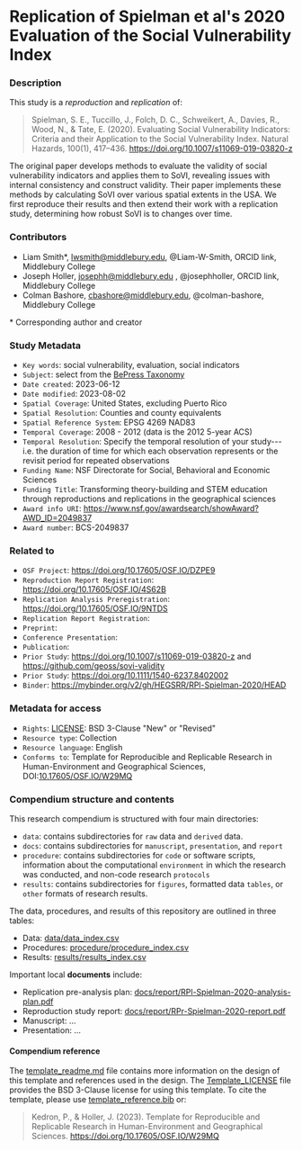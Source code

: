 # Replication of Spielman et al's 2020 Evaluation of the Social Vulnerability Index

### Description

This study is a *reproduction* and *replication* of:

> Spielman, S. E., Tuccillo, J., Folch, D. C., Schweikert, A., Davies, R., Wood, N., & Tate, E. (2020). Evaluating Social Vulnerability Indicators: Criteria and their Application to the Social Vulnerability Index. Natural Hazards, 100(1), 417–436. https://doi.org/10.1007/s11069-019-03820-z

The original paper develops methods to evaluate the validity of social vulnerability indicators and applies them to SoVI, revealing issues with internal consistency and construct validity.
Their paper implements these methods by calculating SoVI over various spatial extents in the USA.
We first reproduce their results and then extend their work with a replication study, determining how robust SoVI is to changes over time.

### Contributors

- Liam Smith\*, lwsmith@middlebury.edu, @Liam-W-Smith, ORCID link, Middlebury College
- Joseph Holler, josephh@middlebury.edu , @josephholler, ORCID link, Middlebury College
- Colman Bashore, cbashore@middlebury.edu, @colman-bashore, Middlebury College

\* Corresponding author and creator

### Study Metadata

- `Key words`: social vulnerability, evaluation, social indicators
- `Subject`: select from the [BePress Taxonomy](http://digitalcommons.bepress.com/cgi/viewcontent.cgi?article=1008&context=reference)
- `Date created`: 2023-06-12
- `Date modified`: 2023-08-02
- `Spatial Coverage`: United States, excluding Puerto Rico
- `Spatial Resolution`: Counties and county equivalents
- `Spatial Reference System`: EPSG 4269 NAD83
- `Temporal Coverage`: 2008 - 2012 (data is the 2012 5-year ACS)
- `Temporal Resolution`: Specify the temporal resolution of your study---i.e. the duration of time for which each observation represents or the revisit period for repeated observations
- `Funding Name`: NSF Directorate for Social, Behavioral and Economic Sciences
- `Funding Title`: Transforming theory-building and STEM education through reproductions and replications in the geographical sciences
- `Award info URI`: https://www.nsf.gov/awardsearch/showAward?AWD_ID=2049837
- `Award number`: BCS-2049837

### Related to

- `OSF Project`: https://doi.org/10.17605/OSF.IO/DZPE9
- `Reproduction Report Registration`: https://doi.org/10.17605/OSF.IO/4S62B
- `Replication Analysis Preregistration`: https://doi.org/10.17605/OSF.IO/9NTDS
- `Replication Report Registration`:
- `Preprint`:
- `Conference Presentation`:
- `Publication`:
- `Prior Study`: https://doi.org/10.1007/s11069-019-03820-z and https://github.com/geoss/sovi-validity
- `Prior Study`: https://doi.org/10.1111/1540-6237.8402002
- `Binder`: https://mybinder.org/v2/gh/HEGSRR/RPl-Spielman-2020/HEAD

### Metadata for access

- `Rights`: [LICENSE](LICENSE): BSD 3-Clause "New" or "Revised"
- `Resource type`: Collection
- `Resource language`: English
- `Conforms to`: Template for Reproducible and Replicable Research in Human-Environment and Geographical Sciences, DOI:[10.17605/OSF.IO/W29MQ](https://doi.org/10.17605/OSF.IO/W29MQ)

### Compendium structure and contents

This research compendium is structured with four main directories:

- `data`: contains subdirectories for `raw` data and `derived` data.
- `docs`: contains subdirectories for `manuscript`, `presentation`, and `report`
- `procedure`: contains subdirectories for `code` or software scripts, information about the computational `environment` in which the research was conducted, and non-code research `protocols`
- `results`: contains subdirectories for `figures`, formatted data `tables`, or `other` formats of research results.

The data, procedures, and results of this repository are outlined in three tables:
- Data: [data/data_index.csv](data/data_index.csv)
- Procedures: [procedure/procedure_index.csv](procedure/procedure_index.csv)
- Results: [results/results_index.csv](results/results_index.csv)

Important local **documents** include:
- Replication pre-analysis plan: [docs/report/RPl-Spielman-2020-analysis-plan.pdf](docs/report/RPl-Spielman-2020-analysis-plan.pdf)
- Reproduction study report: [docs/report/RPr-Spielman-2020-report.pdf](docs/report/RPr-Spielman-2020-report.pdf)
- Manuscript: ...
- Presentation: ...

#### Compendium reference

The [template_readme.md](template_readme.md) file contains more information on the design of this template and references used in the design.
The [Template_LICENSE](Template_LICENSE) file provides the BSD 3-Clause license for using this template.
To cite the template, please use [template_reference.bib](template_reference.bib) or:
> Kedron, P., & Holler, J. (2023). Template for Reproducible and Replicable Research in Human-Environment and Geographical Sciences. https://doi.org/10.17605/OSF.IO/W29MQ
